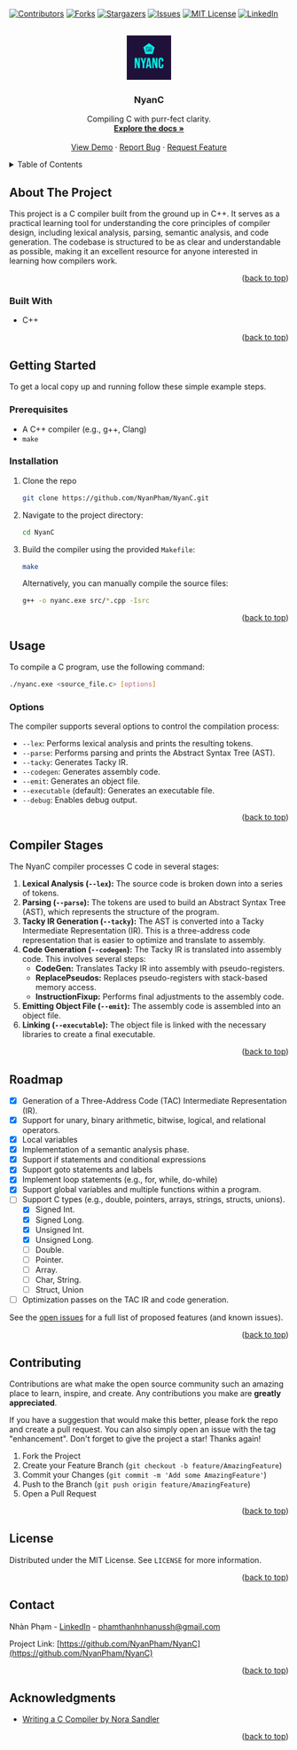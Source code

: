 <a id="readme-top"></a>

<!-- PROJECT SHIELDS -->
[![Contributors][contributors-shield]][contributors-url]
[![Forks][forks-shield]][forks-url]
[![Stargazers][stars-shield]][stars-url]
[![Issues][issues-shield]][issues-url]
[![MIT License][license-shield]][license-url]
[![LinkedIn][linkedin-shield]][linkedin-url]

<!-- PROJECT LOGO -->
<br />
<div align="center">
  <a href="https://github.com/NyanPham/NyanC">
    <img src="images/logo.png" alt="Logo" width="80" height="80">
  </a>

<h3 align="center">NyanC</h3>

  <p align="center">
    Compiling C with purr-fect clarity.
    <br />
    <a href="https://github.com/NyanPham/NyanC"><strong>Explore the docs »</strong></a>
    <br />
    <br />
    <a href="https://github.com/NyanPham/NyanC">View Demo</a>
    ·
    <a href="https://github.com/NyanPham/NyanC/issues/new?labels=bug&template=bug-report---.md">Report Bug</a>
    ·
    <a href="https://github.com/NyanPham/NyanC/issues/new?labels=enhancement&template=feature-request---.md">Request Feature</a>
  </p>
</div>

<!-- TABLE OF CONTENTS -->
<details>
  <summary>Table of Contents</summary>
  <ol>
    <li>
      <a href="#about-the-project">About The Project</a>
      <ul>
        <li><a href="#built-with">Built With</a></li>
      </ul>
    </li>
    <li>
      <a href="#getting-started">Getting Started</a>
      <ul>
        <li><a href="#prerequisites">Prerequisites</a></li>
        <li><a href="#installation">Installation</a></li>
      </ul>
    </li>
    <li><a href="#usage">Usage</a></li>
    <li><a href="#roadmap">Roadmap</a></li>
    <li><a href="#contributing">Contributing</a></li>
    <li><a href="#license">License</a></li>
    <li><a href="#contact">Contact</a></li>
    <li><a href="#acknowledgments">Acknowledgments</a></li>
  </ol>
</details>

<!-- ABOUT THE PROJECT -->
## About The Project

This project is a C compiler built from the ground up in C++. It serves as a practical learning tool for understanding the core principles of compiler design, including lexical analysis, parsing, semantic analysis, and code generation. The codebase is structured to be as clear and understandable as possible, making it an excellent resource for anyone interested in learning how compilers work.

<p align="right">(<a href="#readme-top">back to top</a>)</p>

### Built With

* C++

<p align="right">(<a href="#readme-top">back to top</a>)</p>

<!-- GETTING STARTED -->
## Getting Started

To get a local copy up and running follow these simple example steps.

### Prerequisites

* A C++ compiler (e.g., g++, Clang)
* `make`

### Installation

1. Clone the repo
   ```sh
   git clone https://github.com/NyanPham/NyanC.git
   ```
2.  Navigate to the project directory:
    ```bash
    cd NyanC
    ```
3.  Build the compiler using the provided `Makefile`:
    ```bash
    make
    ```
    Alternatively, you can manually compile the source files:
    ```bash
    g++ -o nyanc.exe src/*.cpp -Isrc
    ```

<p align="right">(<a href="#readme-top">back to top</a>)</p>

<!-- USAGE EXAMPLES -->
## Usage

To compile a C program, use the following command:

```bash
./nyanc.exe <source_file.c> [options]
```

### Options

The compiler supports several options to control the compilation process:

*   `--lex`: Performs lexical analysis and prints the resulting tokens.
*   `--parse`: Performs parsing and prints the Abstract Syntax Tree (AST).
*   `--tacky`: Generates Tacky IR.
*   `--codegen`: Generates assembly code.
*   `--emit`: Generates an object file.
*   `--executable` (default): Generates an executable file.
*   `--debug`: Enables debug output.

<p align="right">(<a href="#readme-top">back to top</a>)</p>

## Compiler Stages

The NyanC compiler processes C code in several stages:

1.  **Lexical Analysis (`--lex`):** The source code is broken down into a series of tokens.
2.  **Parsing (`--parse`):** The tokens are used to build an Abstract Syntax Tree (AST), which represents the structure of the program.
3.  **Tacky IR Generation (`--tacky`):** The AST is converted into a Tacky Intermediate Representation (IR). This is a three-address code representation that is easier to optimize and translate to assembly.
4.  **Code Generation (`--codegen`):** The Tacky IR is translated into assembly code. This involves several steps:
    *   **CodeGen:** Translates Tacky IR into assembly with pseudo-registers.
    *   **ReplacePseudos:** Replaces pseudo-registers with stack-based memory access.
    *   **InstructionFixup:** Performs final adjustments to the assembly code.
5.  **Emitting Object File (`--emit`):** The assembly code is assembled into an object file.
6.  **Linking (`--executable`):** The object file is linked with the necessary libraries to create a final executable.

<p align="right">(<a href="#readme-top">back to top</a>)</p>

<!-- ROADMAP -->
## Roadmap

- [x] Generation of a Three-Address Code (TAC) Intermediate Representation (IR).
- [x] Support for unary, binary arithmetic, bitwise, logical, and relational operators.
- [x] Local variables 
- [x] Implementation of a semantic analysis phase.
- [x] Support if statements and conditional expressions
- [x] Support goto statements and labels
- [x] Implement loop statements (e.g., for, while, do-while)
- [x] Support global variables and multiple functions within a program.
- [ ] Support C types (e.g., double, pointers, arrays, strings, structs, unions).
  - [x] Signed Int.
  - [x] Signed Long.
  - [x] Unsigned Int.
  - [x] Unsigned Long.
  - [ ] Double.
  - [ ] Pointer.
  - [ ] Array.
  - [ ] Char, String.
  - [ ] Struct, Union
- [ ] Optimization passes on the TAC IR and code generation.

See the [open issues](https://github.com/NyanPham/NyanC/issues) for a full list of proposed features (and known issues).

<p align="right">(<a href="#readme-top">back to top</a>)</p>

<!-- CONTRIBUTING -->
## Contributing

Contributions are what make the open source community such an amazing place to learn, inspire, and create. Any contributions you make are **greatly appreciated**.

If you have a suggestion that would make this better, please fork the repo and create a pull request. You can also simply open an issue with the tag "enhancement".
Don't forget to give the project a star! Thanks again!

1. Fork the Project
2. Create your Feature Branch (`git checkout -b feature/AmazingFeature`)
3. Commit your Changes (`git commit -m 'Add some AmazingFeature'`)
4. Push to the Branch (`git push origin feature/AmazingFeature`)
5. Open a Pull Request

<p align="right">(<a href="#readme-top">back to top</a>)</p>

<!-- LICENSE -->
## License

Distributed under the MIT License. See `LICENSE` for more information.

<p align="right">(<a href="#readme-top">back to top</a>)</p>

<!-- CONTACT -->
## Contact

Nhàn Phạm - [LinkedIn](https://www.linkedin.com/in/nhan-pham-dev/) - phamthanhnhanussh@gmail.com

Project Link: [https://github.com/NyanPham/NyanC](https://github.com/NyanPham/NyanC)

<p align="right">(<a href="#readme-top">back to top</a>)</p>

<!-- ACKNOWLEDGMENTS -->
## Acknowledgments

* [Writing a C Compiler by Nora Sandler](https://norasandler.com/book/)

<p align="right">(<a href="#readme-top">back to top</a>)</p>

<!-- MARKDOWN LINKS & IMAGES -->
<!-- https://www.markdownguide.org/basic-syntax/#reference-style-links -->
[contributors-shield]: https://img.shields.io/github/contributors/NyanPham/NyanC.svg?style=for-the-badge
[contributors-url]: https://github.com/NyanPham/NyanC/graphs/contributors
[forks-shield]: https://img.shields.io/github/forks/NyanPham/NyanC.svg?style=for-the-badge
[forks-url]: https://github.com/NyanPham/NyanC/network/members
[stars-shield]: https://img.shields.io/github/stars/NyanPham/NyanC.svg?style=for-the-badge
[stars-url]: https://github.com/NyanPham/NyanC/stargazers
[issues-shield]: https://img.shields.io/github/issues/NyanPham/NyanC.svg?style=for-the-badge
[issues-url]: https://github.com/NyanPham/NyanC/issues
[license-shield]: https://img.shields.io/github/license/NyanPham/NyanC.svg?style=for-the-badge
[license-url]: https://github.com/NyanPham/NyanC/blob/master/LICENSE
[linkedin-shield]: https://img.shields.io/badge/-LinkedIn-black.svg?style=for-the-badge&logo=linkedin&colorB=555
[linkedin-url]: https://www.linkedin.com/in/nhan-pham-dev/
